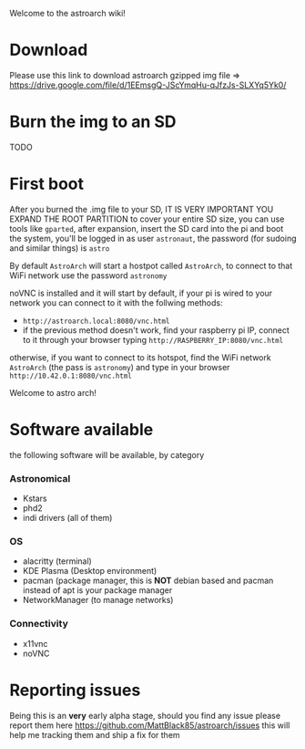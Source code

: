 Welcome to the astroarch wiki!

# Download
Please use this link to download astroarch gzipped img file => https://drive.google.com/file/d/1EEmsgQ-JScYmqHu-qJfzJs-SLXYq5Yk0/

# Burn the img to an SD
TODO

# First boot
After you burned the .img file to your SD, IT IS VERY IMPORTANT YOU EXPAND THE ROOT PARTITION to cover your entire SD size, you can use tools like `gparted`, after expansion, insert the SD card into the pi and boot the system, you'll be logged in as user `astronaut`, the password (for sudoing and similar things) is `astro`

By default `AstroArch` will start a hostpot called `AstroArch`, to connect to that WiFi network use the password `astronomy`

noVNC is installed and it will start by default, if your pi is wired to your network you can connect to it with the follwing methods:
- `http://astroarch.local:8080/vnc.html`
- if the previous method doesn't work, find your raspberry pi IP, connect to it through your browser typing `http://RASPBERRY_IP:8080/vnc.html`
 
otherwise, if you want to connect to its hotspot, find the WiFi network `AstroArch` (the pass is `astronomy`) and type in your browser `http://10.42.0.1:8080/vnc.html`

Welcome to astro arch!


# Software available
the following software will be available, by category

### Astronomical
- Kstars
- phd2
- indi drivers (all of them) 

### OS
- alacritty (terminal)
- KDE Plasma (Desktop environment)
- pacman (package manager, this is **NOT** debian based and pacman instead of apt is your package manager
- NetworkManager (to manage networks)

### Connectivity
- x11vnc
- noVNC

# Reporting issues
Being this is an **very** early alpha stage, should you find any issue please report them here https://github.com/MattBlack85/astroarch/issues this will help me tracking them and ship a fix for them
